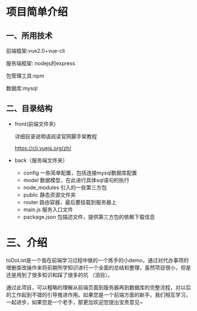 # 项目简单介绍

## 一、所用技术

前端框架:vue2.0+vue-cli

服务端框架: nodejs的express

包管理工具:npm

数据库:mysql

## 二、目录结构

 * front(前端文件夹)	

   详细目录说明请阅读官网脚手架教程

   https://cli.vuejs.org/zh/

* back（服务端文件夹）
  * config  一些简单配置，包括连接mysql数据库配置
  * model   数据模型，在此进行具体sql语句的执行
  * node_modules  引入的一些第三方包
  * public   静态资源文件夹 
  * router   路由容器，最后要挂载到服务器上
  * main.js  服务入口文件
  * package.json  包描述文件，提供第三方包的依赖下载信息

# 三、介绍

​		toDoList是一个我在前端学习过程中做的一个练手的小demo，通过对代办事项的增删查改操作来将前期所学知识进行一个全面的总结和整理，虽然项目很小，但是还是用到了很多知识和踩了很多的坑 （泪目）。

​		通过此项目，可以粗略的理解从前端页面到服务器再到数据库的完整流程，对以后的工作起到不错的引导推进作用。如果您是一个前端方面的新手，我们相互学习，一起进步，如果您是一个老手，那更加欢迎您提出宝贵意见~